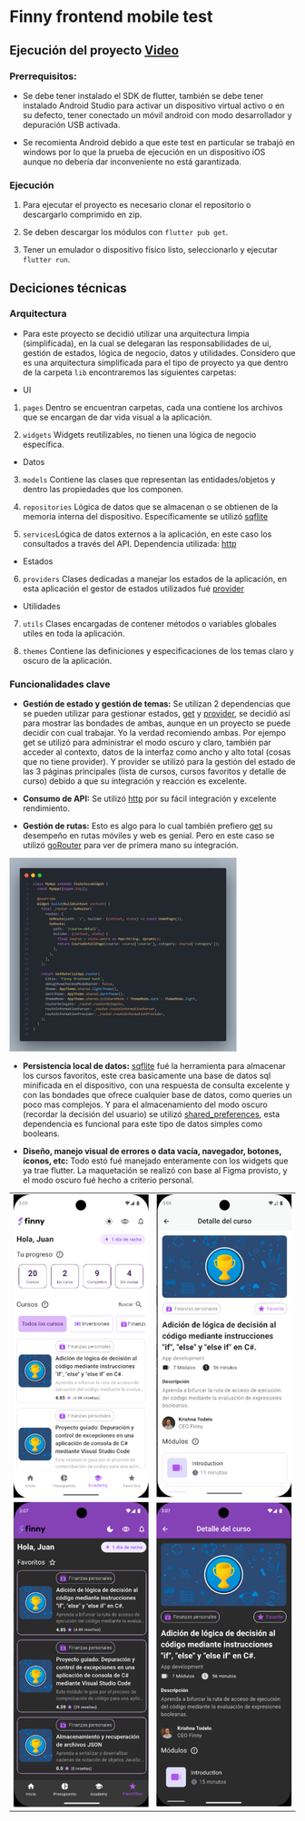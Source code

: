 # Finny frontend mobile test

## Ejecución del proyecto [Video]()

### Prerrequisitos:

- Se debe tener instalado el SDK de flutter, también se debe tener instalado Android Studio para activar un dispositivo virtual activo o en su defecto, tener conectado un móvil android con modo desarrollador y depuración USB activada. 

- Se recomienta Android debido a que este test en particular se trabajó en windows por lo que la prueba de ejecución en un dispositivo iOS aunque no debería dar inconveniente no está garantizada.

### Ejecución

1. Para ejecutar el proyecto es necesario clonar el repositorio o descargarlo comprimido en zip.

2. Se deben descargar los módulos con `flutter pub get`.

3. Tener un emulador o dispositivo físico listo, seleccionarlo y ejecutar `flutter run`.

## Deciciones técnicas

### Arquitectura

- Para este proyecto se decidió utilizar una arquitectura limpia (simplificada), en la cual se delegaran las responsabilidades de ui, gestión de estados, lógica de negocio, datos y utilidades. Considero que es una arquitectura simplificada para el tipo de proyecto ya que dentro de la carpeta `lib` encontraremos las siguientes carpetas:

- UI

 1.  `pages` Dentro se encuentran carpetas, cada una contiene los archivos que se encargan de dar vida visual a la aplicación.
 
 2. `widgets` Widgets reutilizables, no tienen una lógica de negocio específica. 

- Datos
 
 3. `models` Contiene las clases que representan las entidades/objetos y dentro las propiedades que los componen.

 4. `repositories` Lógica de datos que se almacenan o se obtienen de la memoria interna del dispositivo. Específicamente se utilizó [sqflite](https://pub.dev/packages/sqflite)

 5. `services`Lógica de datos externos a la aplicación, en este caso los consultados a través del API. Dependencia utilizada: [http](https://pub.dev/packages/http)

- Estados

 6.  `providers` Clases dedicadas a manejar los estados de la aplicación, en esta aplicación el gestor de estados utilizados fué [provider](https://pub.dev/packages/provider)

 - Utilidades
 7.   `utils` Clases encargadas de contener métodos o variables globales utiles en toda la aplicación.

 8. `themes` Contiene las definiciones y especificaciones de los temas claro y oscuro de la aplicación.

 ### Funcionalidades clave

 - **Gestión de estado y gestión de temas:** Se utilizan 2 dependencias que se pueden utilizar para gestionar estados, [get](https://pub.dev/packages/get) y [provider](https://pub.dev/packages/provider), se decidió así para mostrar las bondades de ambas, aunque en un proyecto se puede decidir con cual trabajar. Yo la verdad recomiendo ambas. Por ejempo get se utilizó para administrar el modo oscuro y claro, también par acceder al contexto, datos de la interfaz como ancho y alto total (cosas que no tiene provider). Y provider se utilizó para la gestión del estado de las 3 páginas principales (lista de cursos, cursos favoritos y detalle de curso) debido a que su integración y reacción es excelente.

 - **Consumo de API:** Se utilizó [http](https://pub.dev/packages/http) por su fácil integración y excelente rendimiento.



 - **Gestión de rutas:** Esto es algo para lo cual también prefiero [get](https://pub.dev/packages/get) su desempeño en rutas móviles y web es genial. Pero en este caso se utilizó [goRouter](https://pub.dev/packages/go_router) para ver de primera mano su integración.

<img src="readme_images/main.png" alt="Main" width="400"/>

 - **Persistencia local de datos:** [sqflite](https://pub.dev/packages/sqflite) fué la herramienta para almacenar los cursos favoritos, este crea basicamente una base de datos sql minificada en el dispositivo, con una respuesta de consulta excelente y con las bondades que ofrece cualquier base de datos, como queries un poco mas complejos. Y para el almacenamiento del modo oscuro (recordar la decisión del usuario) se utilizó [shared_preferences](https://pub.dev/packages/shared_preferences), esta dependencia es funcional para este tipo de datos simples como booleans.

- **Diseño, manejo visual de errores o data vacía, navegador, botones, íconos, etc:** Todo estó fué manejado enteramente con los widgets que ya trae flutter. La maquetación se realizó con base al Figma provisto, y el modo oscuro fué hecho a criterio personal.

<table>
  <tr>
    <td><img src="readme_images/white1.png" alt="White 1" width="250"/></td>
    <td><img src="readme_images/white2.png" alt="White 3" width="250"/></td>
  </tr>
  <tr>
    <td><img src="readme_images/dark1.png" alt="Dark 1" width="250"/></td>
    <td><img src="readme_images/dark2.png" alt="Dark 2" width="250"/></td>
  </tr>
</table>


